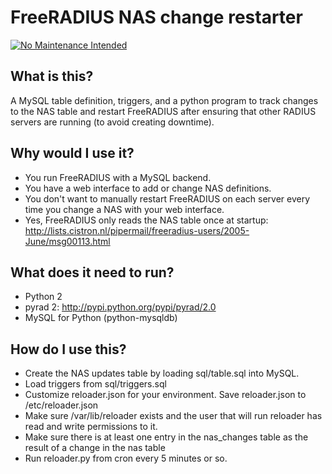 # FreeRADIUS NAS change restarter
[![No Maintenance Intended](http://unmaintained.tech/badge.svg)](http://unmaintained.tech/)

## What is this?
A MySQL table definition, triggers, and a python program to track changes to the NAS table and restart FreeRADIUS after ensuring that other RADIUS servers are running (to avoid creating downtime).

## Why would I use it?
* You run FreeRADIUS with a MySQL backend. 
* You have a web interface to add or change NAS definitions.
* You don't want to manually restart FreeRADIUS on each server every time you change a NAS with your web interface.
* Yes, FreeRADIUS only reads the NAS table once at startup: http://lists.cistron.nl/pipermail/freeradius-users/2005-June/msg00113.html

## What does it need to run? 
* Python 2
* pyrad 2: http://pypi.python.org/pypi/pyrad/2.0
* MySQL for Python (python-mysqldb)

## How do I use this?
* Create the NAS updates table by loading sql/table.sql into MySQL.
* Load triggers from sql/triggers.sql
* Customize reloader.json for your environment. Save reloader.json to /etc/reloader.json
* Make sure /var/lib/reloader exists and the user that will run reloader has read and write permissions to it.
* Make sure there is at least one entry in the nas_changes table as the result of a change in the nas table
* Run reloader.py from cron every 5 minutes or so.


